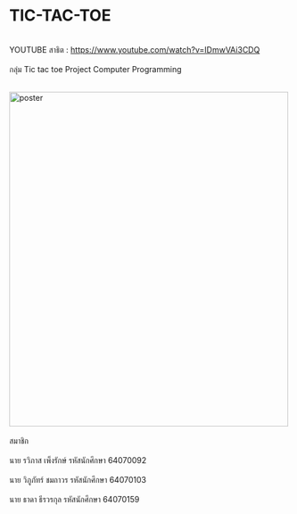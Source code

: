 # TIC-TAC-TOE

<br>YOUTUBE สาธิต : https://www.youtube.com/watch?v=IDmwVAi3CDQ<br>
<br>กลุ่ม Tic tac toe Project Computer Programming<br>

<br>
  <img src="https://github.com/owenIT/TIC-TAC-TOE/blob/main/TIG%20TAG%20TOE.png" alt="poster" width="500" height="600">
<br>
<br>  สมาชิก<br>
<br>  นาย รวิภาส เพ็งรักษ์     รหัสนักศึกษา 64070092 <br>
<br>  นาย วิภูภัทร์ ชมถาวร     รหัสนักศึกษา 64070103 <br>
<br>  นาย ธาดา ธีรวรกุล      รหัสนักศึกษา 64070159 <br>
